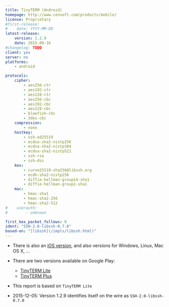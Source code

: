 ```yaml
---
title: TinyTERM (Android)
homepage: http://www.censoft.com/products/mobile/
license: Proprietary
#first-release:
#    date: YYYY-MM-DD
latest-release:
    version: 1.2.9
    date: 2015-09-16
#changelog: TODO
client: yes
server: no
platforms:
    - android

protocols:
    cipher:
        - aes256-ctr
        - aes192-ctr
        - aes128-ctr
        - aes256-cbc
        - aes192-cbc
        - aes128-cbc
        - blowfish-cbc
        - 3des-cbc
    compression:
        - none
    hostkey:
        - ssh-ed25519
        - ecdsa-sha2-nistp256
        - ecdsa-sha2-nistp384
        - ecdsa-sha2-nistp521
        - ssh-rsa
        - ssh-dss
    kex:
        - curve25519-sha256@libssh.org
        - ecdh-sha2-nistp256
        - diffie-hellman-group14-sha1
        - diffie-hellman-group1-sha1
    mac:
        - hmac-sha1
        - hmac-sha2-256
        - hmac-sha2-512
#    userauth:
#        - unknown

first_kex_packet_follows: 0
ident: "SSH-2.0-libssh-0.7.0"
based-on: "[libssh](/impls/libssh.html)"
---
```

* There is also an [iOS version](/impls/tinyterm-ios.html),
  and also versions for Windows, Linux, Mac OS X, ...
* There are two versions available on Google Play:
    * [TinyTERM Lite](https://play.google.com/store/apps/details?id=com.censoft.TinyTERM.Lite)
    * [TinyTERM Plus](https://play.google.com/store/apps/details?id=com.censoft.TinyTERM.Plus)
* This report is based on `TinyTERM Lite`

* 2015-12-05: Version 1.2.9 identifies itself on the wire as `SSH-2.0-libssh-0.7.0`
